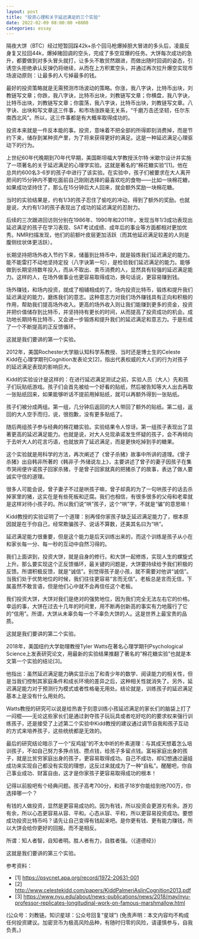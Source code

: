 ```yaml
---
layout: post
title: "投资心理和关于延迟满足的三个实验"
date: 2022-02-09 08:00:00 +0800
categories: essay
---
```


隔夜大饼（BTC）经过短暂回踩42k+杀个回马枪爆掉胆大冒进的多头后，凌晨反身复又拉回44k，爆掉赌回调的空头，完成了多空双爆的任务。大饼每次成功的急升，都要做到对多头冒头就打，让多头不敢贸然跟进，而做出随时回调的姿态，引诱空头拒绝承认反弹仍将继续，从而在上方积累空头，并通过再次拉升爆空实现市场波动原则：让最多的人亏掉最多的钱。

最好的投资策略就是无需预测市场波动的策略。你涨，我八字诀，比特币出块，刘教链写文章；你跌，我八字诀，比特币出块，刘教链写文章；你横盘，我八字诀，比特币出块，刘教链写文章；你震荡，我八字诀，比特币出块，刘教链写文章。八字诀、出块和写文章这三件事，和市场涨跌毫无关系，“千磨万击还坚韧，任尔东南西北风”。所以，这三件事都是有大概率取得成功的。

投资本来就是一件反本能的事。投资，意味着不把全部的所得即刻消费掉，而是节约下来，储存到某种资产里，为了将来获得更好的满足。这是一种延迟满足心理驱动下的行为。

上世纪60年代晚期到70年代早期，美国斯坦福大学教授沃尔特·米歇尔设计并实施了一项著名的关于延迟满足的心理学实验。这就是著名的“棉花糖实验”[1]。他在总共约600名3-6岁的孩子中进行了该实验。在实验中，孩子们被要求在大人离开房间的15分钟内不要吃面前自己刚刚选择的最喜欢吃的食物——比如一块棉花糖，如果成功坚持住了，那么在15分钟后大人回来，就会额外奖励一块棉花糖。

当时的实验结果是，约有1/3的孩子忍住了偷吃的冲动，得到了额外的奖励。也就是说，大约有1/3的孩子表现出了成功的延迟满足的忍耐力。

后续的三次跟进回访则分别在1986年、1990年和2011年，发现当年1/3成功表现出延迟满足的孩子在学习表现、SAT考试成绩、成年后的事业等方面都相对更加优秀。NMR扫描发现，他们的前额叶皮层更加活跃（而其他延迟满足较差的人则是腹侧纹状体更活跃）。

长期坚持把场外收入节约下来，储蓄到比特币中，就是锻炼我们延迟满足的能力。能不能雷打不动地坚持定投（八字诀第一句），是检验我们延迟满足的能力。能够做到长期坚持数年投入，而从不取出、卖币消费的人，显然具有较强的延迟满足能力。这样的人，在场外做事业也更容易取得成功，换句话说，更容易赚到钱。

场外赚钱，和场内投资，就成了相辅相成的了。场内投资比特币，锻炼和提升我们延迟满足的能力，磨炼我们的意志。这种意志力对我们场外赚钱具有正向和积极的作用，帮助我们提高场外收入。更高的场外收入则让我们能赚到更多的资金，投资并把价值储存到比特币，并坚持持有更长的时间，从而提高了投资成功的机会。成功地长期持有比特币，又会进一步锻炼和提升我们的延迟满足和意志力。于是形成了一个不断提高的正反馈循环。

这就是我们要讲的第一个实验。

2012年，美国Rochester大学脑认知科学系教授、当时还是博士生的Celeste Kidd在心理学期刊Cognition发表论文[2]，指出代表权威的大人们的行为对孩子的延迟满足表现的影响巨大。

Kidd的实验设计是这样的：在进行延迟满足测试之前，实验人员（大人）先和孩子们玩贴纸游戏。孩子们会首先被给一个好看的贴纸，然后被告知等大人出去再取一张贴纸回来，如果能够听话不提前用掉贴纸，就可以再额外得到一张贴纸。

孩子们被分成两组。第一组，几分钟后返回的大人带回了额外的贴纸。第二组，返回的大人空手而归，说，很抱歉，没有更多贴纸了。

随后两组孩子参与经典的棉花糖实验。实验结果令人惊讶。第一组孩子表现出了显著更高的延迟满足能力。也就是说，对大人兑现承诺发生怀疑的孩子，会不再倾向于去听大人的花言巧语，也就放弃了延迟满足，而是更快吃掉到手的糖果。

这个实验就是用科学的方法，再次阐述了《曾子杀猪》故事中所讲的道理。《曾子杀猪》出自韩非所著的《韩非子·外储说左上》，主要讲述了曾子的妻子因孩子在集市哭闹便许诺孩子回家杀猪，于是曾子回家就真的把猪杀了的故事，表达了做人要诚实守信的道理。

很多人可能会说，曾子妻子不过是哄孩子嘛，曾子却真的为了一句哄孩子的话去杀掉家里的猪，这实在是有些死板和迂腐。我们也相信，有很多很多的父母和老辈就是这样对待小孩子的。所以我们说“哄”孩子，这个“哄”字，不就是“骗”的意思嘛！

Kidd教授的实验证明了一个道理：别再怪你家孩子缺乏延迟满足能力了，根本原因就是在于你自己，经常欺骗孩子、说话不算数，还美其名曰为“哄”。

延迟满足能力很重要，但是这个能力是后天训练出来的，而这个训练是孩子从小在和家长每一分、每一秒的互动中自然习得的。

我们上面讲到，投资大饼，就是自身的修行。和大饼一起修炼，实现人生的螺旋式上升。那么要实现这个正反馈循环，最关键的问题是，大饼要持续给予我们积极的反馈。所谓积极反馈，就是“诚信”。别觉得孩子是小孩，就不需要对他讲“诚信”。当我们处于优势地位的时候，我们往往更容易“言而无信”。老板总是言而无信，下属虽然不敢言语，但是他们心中就不会再信任这个老板。

我们投资大饼，大饼对我们是绝对的强势地位，因为我们完全无法左右它的价格。幸运的事，大饼在过去十几年的时间里，用不断再创新高的事实有力地履行了它的“信用”。所谓，大饼从未辜负每一个不辜负大饼的人。这是世界上最宝贵的品质。

这就是我们要讲的第二个实验。

2018年，美国纽约大学助理教授Tyler Watts在著名心理学期刊Psychological Science上发表研究论文，用最新的实验结果推翻了著名的”棉花糖实验”也就是本文第一个实验的结论[3]。

他指出：虽然延迟满足能力确实显示出了和青少年的数学、阅读能力的相关性，但是当我们控制其家庭条件和成长环境的差异之后，这种相关性就消失了。另外，延迟满足能力对于预测行为模式或者性格毫无用处。结论就是，训练孩子的延迟满足基本上是没有什么用处的。

Watts教授的研究可以说是给热衷于刻意训练小孩延迟满足的家长们的脑袋上打了一闷棍——无论这些家长们是通过剥夺孩子玩玩具或者吃好吃的的要求权来强行训练孩子，还是接受了上述第二个实验中Kidd教授的建议通过调节自我和孩子互动的方式来培养孩子，这些统统都是无效的。

最后的研究结论暗示了一个“反鸡娃”的不太中听的朴素道理：与其成天想着怎么培训孩子，不如自己努力多挣点钱、攒点钱，给孩子多留点钱。富裕家庭出身的孩子，就是比贫穷家庭出身的孩子，更容易取得成功。自己不成功，却幻想通过逼娃成功来实现自己都没有实现的理想，这反过来就成为了一种“自私”。醒醒吧，你自己事业成功、财富自由，这才是你家孩子更容易取得成功的根本！

记得以前股吧有个经典问题。孩子高考700分，和孩子18岁你能给到他700万，你选择哪一个？

有钱的人做投资，显然是更容易成功的。因为有钱，所以投资会更游刃有余。游刃有余，所以心态更容易从容、平和。心态从容、平和，所以更容易投资成功。要想成功投资比特币吗？请先让自己变得有钱起来吧。是你更有钱、更有能力赚钱，所以大饼会给你更好的回报。而不是相反。

所谓：知人者智，自知者明。胜人者有力，自胜者强。（《道德经》）

这就是我们要讲的第三个实验。


参考资料：
- [1] https://psycnet.apa.org/record/1972-20631-001
- [2] http://www.celestekidd.com/papers/KiddPalmeriAslinCognition2013.pdf
- [3] https://www.nyu.edu/about/news-publications/news/2018/may/nyu-professor-replicates-longitudinal-work-on-famous-marshmallow.html

(公众号：刘教链。知识星球：公众号回复“星球”)
(免责声明：本文内容均不构成任何投资建议。加密货币为极高风险品种，有随时归零的风险，请谨慎参与，自我负责。)